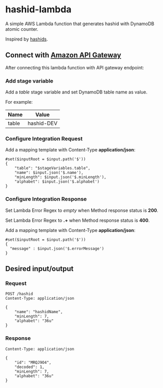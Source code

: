 # hashid-lambda

A simple AWS Lambda function that generates hashid with DynamoDB atomic counter.

Inspired by [hashids](http://hashids.org/).


## Connect with [Amazon API Gateway](https://aws.amazon.com/api-gateway/)

After connecting this lambda function with API gateway endpoint:

### Add stage variable

Add a *table* stage variable and set DynamoDB table name as value.

For example:

| Name    |    Value    |
| :----   | :-------:   |
| table   |  hashid-DEV |

### Configure Integration Request

Add a mapping template with Content-Type **application/json**:

    #set($inputRoot = $input.path('$'))
    {
        "table": "$stageVariables.table",
        "name": $input.json('$.name'),
        "minLength": $input.json('$.minLength'),
        "alphabet": $input.json('$.alphabet')
    }

### Configure Integration Response

Set Lambda Error Regex to *empty* when Method response status is **200**.

Set Lambda Error Regex to **.+** when Method response status is **400**.

Add a mapping template with Content-Type **application/json**:

    #set($inputRoot = $input.path('$'))
    {
      "message" : $input.json('$.errorMessage')
    }

## Desired input/output

### Request

    POST /hashid
    Content-Type: application/json

    {
        "name": "hashidName",
        "minLength": 7,
        "alphabet": "36u"
    }

### Response

    Content-Type: application/json 

    {
        "id": "MRQJ9O4",
        "decoded": 1,
        "minLength": 7,
        "alphabet": "36u"
    }
